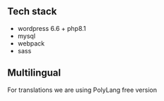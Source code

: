 ## Tech stack
- wordpress 6.6 + php8.1
- mysql
- webpack
- sass

## Multilingual 
For translations we are using PolyLang free version
